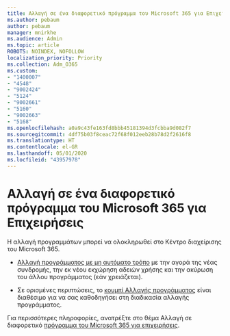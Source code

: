 ```yaml
---
title: Αλλαγή σε ένα διαφορετικό πρόγραμμα του Microsoft 365 για Επιχειρήσεις
ms.author: pebaum
author: pebaum
manager: mnirkhe
ms.audience: Admin
ms.topic: article
ROBOTS: NOINDEX, NOFOLLOW
localization_priority: Priority
ms.collection: Adm_O365
ms.custom:
- "1400007"
- "4548"
- "9002424"
- "5124"
- "9002661"
- "5160"
- "9002663"
- "5168"
ms.openlocfilehash: a0a9c43fe163fd8bbb45181394d3fcbba9d082f7
ms.sourcegitcommit: 4df75b03f8ceac72f68f012eeb28b78d2f2616f8
ms.translationtype: HT
ms.contentlocale: el-GR
ms.lasthandoff: 05/01/2020
ms.locfileid: "43957978"
---
```

# <a name="switch-to-a-different-microsoft-365-for-business-plan"></a>Αλλαγή σε ένα διαφορετικό πρόγραμμα του Microsoft 365 για Επιχειρήσεις

Η αλλαγή προγραμμάτων μπορεί να ολοκληρωθεί στο Κέντρο διαχείρισης του Microsoft 365.

- [Αλλαγή προγράμματος με μη αυτόματο τρόπο](https://docs.microsoft.com/microsoft-365/commerce/subscriptions/switch-plans-manually) με την αγορά της νέας συνδρομής, την εκ νέου εκχώρηση αδειών χρήσης και την ακύρωση του άλλου προγράμματος (εάν χρειάζεται).

- Σε ορισμένες περιπτώσεις, το [κουμπί Αλλαγής προγράμματος](https://docs.microsoft.com/microsoft-365/commerce/subscriptions/switch-to-a-different-plan#use-the-switch-plans-button) είναι διαθέσιμο για να σας καθοδηγήσει στη διαδικασία αλλαγής προγράμματος.

Για περισσότερες πληροφορίες, ανατρέξτε στο θέμα Αλλαγή σε διαφορετικό [πρόγραμμα του Microsoft 365 για επιχειρήσεις](https://docs.microsoft.com/el-GR/microsoft-365/commerce/subscriptions/switch-to-a-different-plan).

